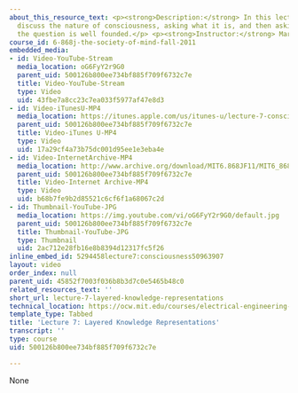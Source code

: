 ```yaml
---
about_this_resource_text: <p><strong>Description:</strong> In this lecture, students
  discuss the nature of consciousness, asking what it is, and then asking whether
  the question is well founded.</p> <p><strong>Instructor:</strong> Marvin Minsky</p>
course_id: 6-868j-the-society-of-mind-fall-2011
embedded_media:
- id: Video-YouTube-Stream
  media_location: oG6FyY2r9G0
  parent_uid: 500126b800ee734bf885f709f6732c7e
  title: Video-YouTube-Stream
  type: Video
  uid: 43fbe7a8cc23c7ea033f5977af47e8d3
- id: Video-iTunesU-MP4
  media_location: https://itunes.apple.com/us/itunes-u/lecture-7-consciousness/id683222433?i=164136981
  parent_uid: 500126b800ee734bf885f709f6732c7e
  title: Video-iTunes U-MP4
  type: Video
  uid: 17a29cf4a73b75dc001d95ee1e3eba4e
- id: Video-InternetArchive-MP4
  media_location: http://www.archive.org/download/MIT6.868JF11/MIT6_868JF11_lec07_300k.mp4
  parent_uid: 500126b800ee734bf885f709f6732c7e
  title: Video-Internet Archive-MP4
  type: Video
  uid: b68b7fe9b2d85521c6cf6f1a68067c2d
- id: Thumbnail-YouTube-JPG
  media_location: https://img.youtube.com/vi/oG6FyY2r9G0/default.jpg
  parent_uid: 500126b800ee734bf885f709f6732c7e
  title: Thumbnail-YouTube-JPG
  type: Thumbnail
  uid: 2ac712e28fb16e8b8394d12317fc5f26
inline_embed_id: 5294458lecture7:consciousness50963907
layout: video
order_index: null
parent_uid: 45852f7003f036b8b3d7c0e5465b48c0
related_resources_text: ''
short_url: lecture-7-layered-knowledge-representations
technical_location: https://ocw.mit.edu/courses/electrical-engineering-and-computer-science/6-868j-the-society-of-mind-fall-2011/video-lectures/lecture-7-layered-knowledge-representations
template_type: Tabbed
title: 'Lecture 7: Layered Knowledge Representations'
transcript: ''
type: course
uid: 500126b800ee734bf885f709f6732c7e

---
```

None